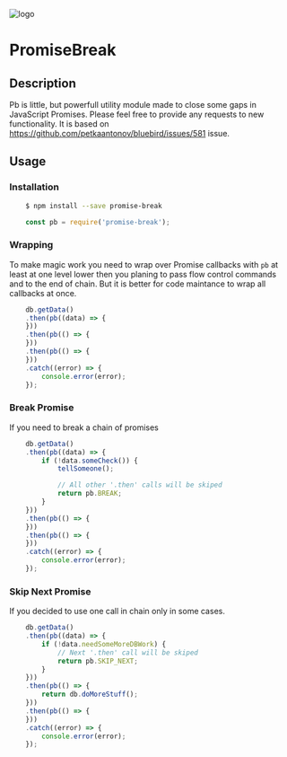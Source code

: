 ![logo](https://user-images.githubusercontent.com/49872695/56986222-e2718b00-6b92-11e9-83b5-5e201a78abdd.png)

# PromiseBreak

## Description
Pb is little, but powerfull utility module made to close some gaps in JavaScript Promises.
Please feel free to provide any requests to new functionality.
It is based on https://github.com/petkaantonov/bluebird/issues/581 issue.

## Usage

### Installation
```bash
    $ npm install --save promise-break
```

```javascript
    const pb = require('promise-break');
```

### Wrapping
To make magic work you need to wrap over Promise callbacks with ```pb``` at least at one level lower then you planing to pass flow control commands and to the end of chain.
But it is better for code maintance to wrap all callbacks at once.

```javascript
    db.getData()
    .then(pb((data) => {
    }))
    .then(pb(() => {
    }))
    .then(pb(() => {
    }))
    .catch((error) => {
        console.error(error);
    });
```

### Break Promise
If you need to break a chain of promises

```javascript
    db.getData()
    .then(pb((data) => {
        if (!data.someCheck()) {
            tellSomeone();

            // All other '.then' calls will be skiped
            return pb.BREAK;
        }
    }))
    .then(pb(() => {
    }))
    .then(pb(() => {
    }))
    .catch((error) => {
        console.error(error);
    });
```

### Skip Next Promise
If you decided to use one call in chain only in some cases.

```javascript
    db.getData()
    .then(pb((data) => {
        if (!data.needSomeMoreDBWork) {
            // Next '.then' call will be skiped
            return pb.SKIP_NEXT;
        }
    }))
    .then(pb(() => {
        return db.doMoreStuff();
    }))
    .then(pb(() => {
    }))
    .catch((error) => {
        console.error(error);
    });
```
